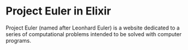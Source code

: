 # Project Euler in Elixir

Project Euler (named after Leonhard Euler) is a website dedicated to a series of computational problems intended to be solved with computer programs.
